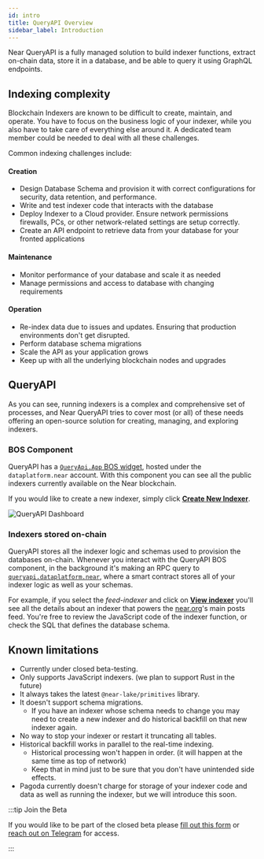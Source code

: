 ```yaml
---
id: intro
title: QueryAPI Overview
sidebar_label: Introduction
---
```



Near QueryAPI is a fully managed solution to build indexer functions,
extract on-chain data, store it in a database, and be able to query it using GraphQL endpoints.

## Indexing complexity

Blockchain Indexers are known to be difficult to create, maintain, and operate.
You have to focus on the business logic of your indexer, while you also have to
take care of everything else around it.
A dedicated team member could be needed to deal with all these challenges.

Common indexing challenges include:

#### Creation

- Design Database Schema and provision it with correct configurations for security, data retention, and performance. 
- Write and test indexer code that interacts with the database 
- Deploy Indexer to a Cloud provider. Ensure network permissions firewalls, PCs, or other network-related settings are setup correctly. 
- Create an API endpoint to retrieve data from your database for your fronted applications 

#### Maintenance

- Monitor performance of your database and scale it as needed 
- Manage permissions and access to database with changing requirements 

#### Operation

- Re-index data due to issues and updates. Ensuring that production environments don't get disrupted. 
- Perform database schema migrations
- Scale the API as your application grows 
- Keep up with all the underlying blockchain nodes and upgrades


## QueryAPI

As you can see, running indexers is a complex and comprehensive set of processes, and
Near QueryAPI tries to cover most (or all) of these needs offering an open-source solution for creating, managing, and exploring indexers.

### BOS Component

QueryAPI has a [`QueryApi.App` BOS widget](https://near.org/#/dataplatform.near/widget/QueryApi.App), hosted under the `dataplatform.near` account.
With this component you can see all the public indexers currently available on the Near blockchain.

If you would like to create a new indexer, simply click [**Create New Indexer**](https://near.org/#/dataplatform.near/widget/QueryApi.App/?view=create-new-indexer).

![QueryAPI Dashboard](/docs/assets/QAPIScreen.png)

### Indexers stored on-chain

QueryAPI stores all the indexer logic and schemas used to provision the databases on-chain.
Whenever you interact with the QueryAPI BOS component, in the background it's making an RPC query to [`queryapi.dataplatform.near`](https://stats.gallery/mainnet/queryapi.dataplatform.near/contract?t=week),
where a smart contract stores all of your indexer logic as well as your schemas.

For example, if you select the _feed-indexer_ and click on [**View indexer**](https://near.org/dataplatform.near/widget/QueryApi.App?selectedIndexerPath=dataplatform.near/feed-indexer&view=editor-window) you'll see all the details about an indexer that powers the [near.org](https://near.org)'s main posts feed. 
You're free to review the JavaScript code of the indexer function, or check the SQL that defines the database schema.


## Known limitations

- Currently under closed beta-testing.
- Only supports JavaScript indexers. (we plan to support Rust in the future)
- It always takes the latest `@near-lake/primitives` library. 
- It doesn't support schema migrations.
  - If you have an indexer whose schema needs to change you may need to create a new indexer and do historical backfill on that new indexer again.
- No way to stop your indexer or restart it truncating all tables.
- Historical backfill works in parallel to the real-time indexing.
  - Historical processing won't happen in order. (it will happen at the same time as top of network)
  - Keep that in mind just to be sure that you don't have unintended side effects.
- Pagoda currently doesn't charge for storage of your indexer code and data as well as running the indexer, but we will introduce this soon. 

:::tip Join the Beta

If you would like to be part of the closed beta please [fill out this form](https://near.org/dev-queryapi.dataplatform.near/widget/NearQueryApi) or [reach out on Telegram](https://nearbuilders.com/tg-data) for access.

:::

